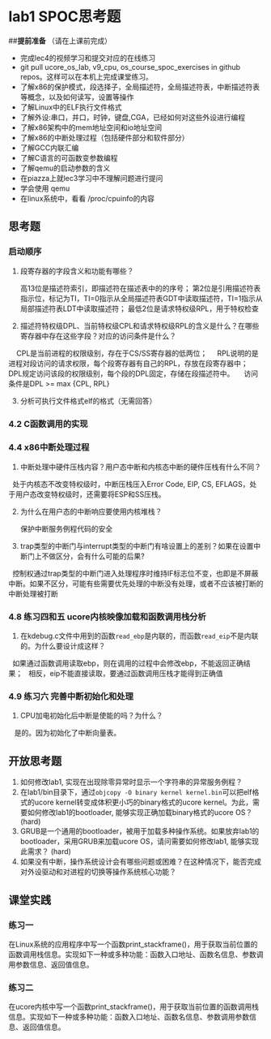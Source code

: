 # lab1 SPOC思考题

##**提前准备**
（请在上课前完成）

 - 完成lec4的视频学习和提交对应的在线练习
 - git pull ucore_os_lab, v9_cpu, os_course_spoc_exercises in github repos。这样可以在本机上完成课堂练习。
 - 了解x86的保护模式，段选择子，全局描述符，全局描述符表，中断描述符表等概念，以及如何读写，设置等操作
 - 了解Linux中的ELF执行文件格式
 - 了解外设:串口，并口，时钟，键盘,CGA，已经如何对这些外设进行编程
 - 了解x86架构中的mem地址空间和io地址空间
 - 了解x86的中断处理过程（包括硬件部分和软件部分）
 - 了解GCC内联汇编
 - 了解C语言的可函数变参数编程
 - 了解qemu的启动参数的含义
 - 在piazza上就lec3学习中不理解问题进行提问
 - 学会使用 qemu
 - 在linux系统中，看看 /proc/cpuinfo的内容

## 思考题

### 启动顺序

1. 段寄存器的字段含义和功能有哪些？

     高13位是描述符索引，即描述符在描述表中的的序号；
     第2位是引用描述符表指示位，标记为TI，TI=0指示从全局描述符表GDT中读取描述符，TI=1指示从局部描述符表LDT中读取描述符；
     最低2位是请求特权级RPL，用于特权检查

2. 描述符特权级DPL、当前特权级CPL和请求特权级RPL的含义是什么？在哪些寄存器中存在这些字段？对应的访问条件是什么？
    
     CPL是当前进程的权限级别，存在于CS/SS寄存器的低两位；
     RPL说明的是进程对段访问的请求权限，每个段寄存器有自己的RPL，存放在段寄存器中；
     DPL规定访问该段的权限级别，每个段的DPL固定，存储在段描述符中。
     访问条件是DPL >= max {CPL, RPL}

3. 分析可执行文件格式elf的格式（无需回答）

### 4.2 C函数调用的实现

### 4.4 x86中断处理过程

1. 中断处理中硬件压栈内容？用户态中断和内核态中断的硬件压栈有什么不同？

   处于内核态不改变特权级时，中断压栈压入Error Code, EIP, CS, EFLAGS，处于用户态改变特权级时，还需要将ESP和SS压栈。

2. 为什么在用户态的中断响应要使用内核堆栈？

   保护中断服务例程代码的安全

3. trap类型的中断门与interrupt类型的中断门有啥设置上的差别？如果在设置中断门上不做区分，会有什么可能的后果?

   控制权通过trap类型的中断门进入处理程序时维持IF标志位不变，也即是不屏蔽中断。如果不区分，可能有些需要优先处理的中断没有处理，或者不应该被打断的中断处理被打断

### 4.8 练习四和五 ucore内核映像加载和函数调用栈分析

1. 在kdebug.c文件中用到的函数`read_ebp`是内联的，而函数`read_eip`不是内联的。为什么要设计成这样？

   如果通过函数调用读取ebp，则在调用的过程中会修改ebp，不能返回正确结果；
   相反，eip不能直接读取，要通过函数调用压栈才能得到正确值

### 4.9 练习六 完善中断初始化和处理

1. CPU加电初始化后中断是使能的吗？为什么？

    是的。因为初始化了中断向量表。

## 开放思考题

1. 如何修改lab1, 实现在出现除零异常时显示一个字符串的异常服务例程？
2. 在lab1/bin目录下，通过`objcopy -O binary kernel kernel.bin`可以把elf格式的ucore kernel转变成体积更小巧的binary格式的ucore kernel。为此，需要如何修改lab1的bootloader, 能够实现正确加载binary格式的ucore OS？ (hard)
3. GRUB是一个通用的bootloader，被用于加载多种操作系统。如果放弃lab1的bootloader，采用GRUB来加载ucore OS，请问需要如何修改lab1, 能够实现此需求？ (hard)
4. 如果没有中断，操作系统设计会有哪些问题或困难？在这种情况下，能否完成对外设驱动和对进程的切换等操作系统核心功能？

## 课堂实践
### 练习一
在Linux系统的应用程序中写一个函数print_stackframe()，用于获取当前位置的函数调用栈信息。实现如下一种或多种功能：函数入口地址、函数名信息、参数调用参数信息、返回值信息。

### 练习二
在ucore内核中写一个函数print_stackframe()，用于获取当前位置的函数调用栈信息。实现如下一种或多种功能：函数入口地址、函数名信息、参数调用参数信息、返回值信息。
